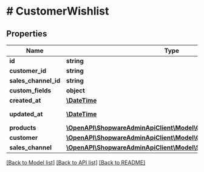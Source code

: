 # # CustomerWishlist

## Properties

Name | Type | Description | Notes
------------ | ------------- | ------------- | -------------
**id** | **string** |  | [optional]
**customer_id** | **string** |  |
**sales_channel_id** | **string** |  |
**custom_fields** | **object** |  | [optional]
**created_at** | [**\DateTime**](\DateTime.md) |  | [readonly]
**updated_at** | [**\DateTime**](\DateTime.md) |  | [optional] [readonly]
**products** | [**\OpenAPI\ShopwareAdminApiClient\Model\CustomerWishlistProduct[]**](CustomerWishlistProduct.md) |  | [optional]
**customer** | [**\OpenAPI\ShopwareAdminApiClient\Model\Customer**](Customer.md) |  | [optional]
**sales_channel** | [**\OpenAPI\ShopwareAdminApiClient\Model\SalesChannel**](SalesChannel.md) |  | [optional]

[[Back to Model list]](../../README.md#models) [[Back to API list]](../../README.md#endpoints) [[Back to README]](../../README.md)
